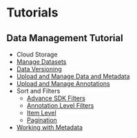 # Tutorials

## Data Management Tutorial
 - Cloud Storage
 - [Manage Datasets](data_management/manage_datasets/chapter.md)
 - [Data Versioning](data_management/data_versioning/chapter.md)
 - [Upload and Manage Data and Metadata](data_management/upload_and_manage_items/chapter.md)
 - [Upload and Manage Annotations](data_management/upload_and_manage_annotations/chapter.md)
 - Sort and Filters
	 - [Advance SDK Filters](data_management/sort_and_filter/advanced_sdk_filters/chapter.md)
	 - [Annotation Level Filters](data_management/sort_and_filter/annotation_level/chapter.md)
	 - [Item Level](data_management/sort_and_filter/item_level/chapter.md)
	 - [Pagination](data_management/sort_and_filter/pagination/chapter.md)
 - [Working with Metadata](data_management/working_with_metadata/chapter.md)